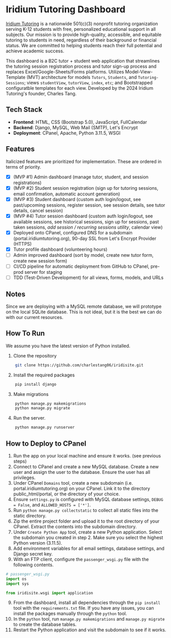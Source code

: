 # Iridium Tutoring Dashboard

[Iridium Tutoring](https://www.iridiumtutoring.org) is a nationwide 501(c)(3) nonprofit tutoring organization serving K-12 students with free, personalized educational support in all subjects. Our mission is to provide high-quality, accessible, and equitable tutoring to students in need, regardless of their background or financial status. We are committed to helping students reach their full potential and achieve academic success.

This dashboard is a B2C tutor + student web application that streamlines the tutoring session registration process and tutor sign-up process and replaces Excel/Google-Sheets/Forms platforms. Utilizes Model-View-Template (MVT) architecture for models `Tutors`, `Students`, and `Tutoring-Sessions`; views `studentView`, `tutorView`, `index`, `etc`; and Bootstrapped configuratble templates for each view. Developed by the 2024 Iridium Tutoring's founder, Charles Tang. 

## Tech Stack
- **Frontend**: HTML, CSS (Bootstrap 5.0), JavaScript, FullCalendar
- **Backend**: Django, MySQL, Web Mail (SMTP), Let's Encrypt
- **Deployment**: CPanel, Apache, Python 3.11.5, WSGI

## Features
Italicized features are prioritized for implementation. These are ordered in terms of priority.
- [x] (MVP #1) Admin dashboard (manage tutor, student, and session registrations)
- [x] (MVP #2) Student session registration (sign up for tutoring sessions, email confirmation, automatic account generation)
- [x] (MVP #3) Student dashboard (custom auth login/logout, see past/upcoming sessions, register session, see session details, see tutor details, cancel session)
- [x] (MVP #4) Tutor session dashboard (custom auth login/logout, see available sessions, see historical sessions,  sign up for sessions, past taken sessions, *add session / recurring sessions utility*, calendar view)
- [x] Deployed onto CPanel, configured DNS for a subdomain (portal.iridiumtutoring.org), 90-day SSL from Let's Encrypt Provider (HTTPS)
- [x] Tutor profile dashboard (volunteering hours)
- [ ] Admin improved dashboard (sort by model, create new tutor form, create new session form)
- [ ] CI/CD pipeline for automatic deployment from GitHub to CPanel, pre-prod server for staging
- [ ] TDD (Test-Driven Development) for all views, forms, models, and URLs

## Notes

Since we are deploying with a MySQL remote database, we will prototype on the local SQLite database. This is not ideal, but it is the best we can do with our current resources. 

## How To Run
We assume you have the latest version of Python installed.

1. Clone the repository
```bash
    git clone https://github.com/charlestang06/iridisite.git
```

2. Install the required packages
```bash
    pip install django
```

3. Make migrations
```bash
    python manage.py makemigrations
    python manage.py migrate
```

4. Run the server.
```bash
    python manage.py runserver
```
## How to Deploy to CPanel
1. Run the app on your local machine and ensure it works. (see previous steps)
2. Connect to CPanel and create a new MySQL database. Create a new user and assign the user to the database. Ensure the user has all privileges.
3. Under CPanel `Domains` tool, create a new subdomain (i.e. portal.iridiumtutoring.org) on your CPanel. Link it to the directory public_html/portal, or the directory of your choice.
4. Ensure `settings.py` is configured with MySQL database settings, `DEBUG = False`, and `ALLOWED_HOSTS = ['*']`.
5. Run `python manage.py collectstatic` to collect all static files into the static directory.
6. Zip the entire project folder and upload it to the root directory of your CPanel. Extract the contents into the subdomain directory.
7. Under `Create Python App` tool, create a new Python application. Select the subdomain you created in step 2. Make sure you select the highest Python version (3.11.5).
8. Add environment variables for all email settings, database settings, and Django secret key.
9. With an FTP client, configure the `passenger_wsgi.py` file with the following contents.
```python
# passenger_wsgi.py
import os
import sys

from iridisite.wsgi import application
```
9. From the dashboard, install all dependencies through the `pip install` tool with the `requirements.txt` file. If you have any issues, you can install the packages manually through the `python` tool.
10. In the `python` tool, run `manage.py makemigrations` and `manage.py migrate` to create the database tables.
11. Restart the Python application and visit the subdomain to see if it works.